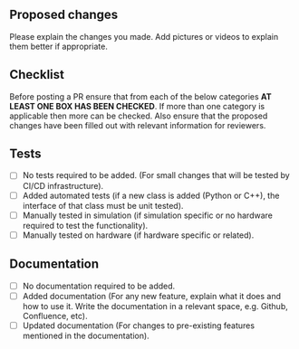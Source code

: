 ## Proposed changes

Please explain the changes you made. Add pictures or videos to explain them better if appropriate.

## Checklist

Before posting a PR ensure that from each of the below categories **AT LEAST ONE BOX HAS BEEN CHECKED**. If more than one category is applicable then more can be checked. Also ensure that the proposed changes have been filled out with relevant information for reviewers.

## Tests

- [ ] No tests required to be added. (For small changes that will be tested by CI/CD infrastructure).
- [ ] Added automated tests (if a new class is added (Python or C++), the interface of that class must be unit tested).
- [ ] Manually tested in simulation (if simulation specific or no hardware required to test the functionality). 
- [ ] Manually tested on hardware (if hardware specific or related).

## Documentation

- [ ] No documentation required to be added.
- [ ] Added documentation (For any new feature, explain what it does and how to use it. Write the documentation in a relevant space, e.g. Github, Confluence, etc).
- [ ] Updated documentation (For changes to pre-existing features mentioned in the documentation).
